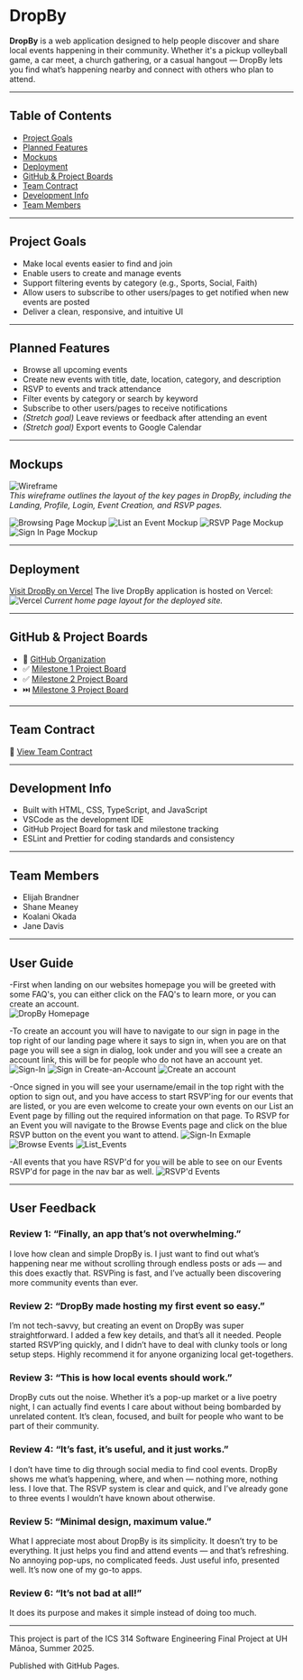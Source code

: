 # DropBy

**DropBy** is a web application designed to help people discover and share local events happening in their community. Whether it's a pickup volleyball game, a car meet, a church gathering, or a casual hangout — DropBy lets you find what’s happening nearby and connect with others who plan to attend.

---

## Table of Contents

- [Project Goals](#project-goals)
- [Planned Features](#planned-features)
- [Mockups](#mockups)
- [Deployment](#deployment)
- [GitHub & Project Boards](#github--project-boards)
- [Team Contract](#team-contract)
- [Development Info](#development-info)
- [Team Members](#team-members)

---

## Project Goals

- Make local events easier to find and join
- Enable users to create and manage events
- Support filtering events by category (e.g., Sports, Social, Faith)
- Allow users to subscribe to other users/pages to get notified when new events are posted
- Deliver a clean, responsive, and intuitive UI

---

## Planned Features

- Browse all upcoming events
- Create new events with title, date, location, category, and description
- RSVP to events and track attendance
- Filter events by category or search by keyword
- Subscribe to other users/pages to receive notifications
- *(Stretch goal)* Leave reviews or feedback after attending an event
- *(Stretch goal)* Export events to Google Calendar

---

## Mockups

![Wireframe](public/wireframe.png)  
*This wireframe outlines the layout of the key pages in DropBy, including the Landing, Profile, Login, Event Creation, and RSVP pages.*

<img src="public/Browsing.png" alt="Browsing Page Mockup">
<img src="public/List_A_Event.png" alt="List an Event Mockup">
<img src="public/RSVP.png" alt="RSVP Page Mockup">
<img src="public/Sign_In.png" alt="Sign In Page Mockup">


---

## Deployment

[Visit DropBy on Vercel](https://teamdropbygithubio-kappa.vercel.app/)
The live DropBy application is hosted on Vercel:  
![Vercel](public/DropBy_LandingPage_Screenshot.jpg)
*Current home page layout for the deployed site.*

---

## GitHub & Project Boards

- 🔗 [GitHub Organization](https://github.com/teamdropby)
- ✅ [Milestone 1 Project Board](https://github.com/orgs/teamdropby/projects/1)
- ✅ [Milestone 2 Project Board](https://github.com/orgs/teamdropby/projects/3)
- ⏭️ [Milestone 3 Project Board](https://github.com/orgs/TeamDropBy/projects/4)

---

## Team Contract

📄 [View Team Contract](docs/team-contract.pdf) 

---

## Development Info

- Built with HTML, CSS, TypeScript, and JavaScript
- VSCode as the development IDE
- GitHub Project Board for task and milestone tracking
- ESLint and Prettier for coding standards and consistency

---

## Team Members

- Elijah Brandner
- Shane Meaney	
- Koalani Okada
- Jane Davis

---

## User Guide

-First when landing on our websites homepage you will be greeted with some FAQ's,
you can either click on the FAQ's to learn more, or you can create an account.  
<img src="public/HomePage.png" alt="DropBy Homepage">


-To create an account you will have to navigate to our sign in page in the top right
of our landing page where it says to sign in, when you are on that page you will see
a sign in dialog, look under and you will see a create an account link, this will be
for people who do not have an account yet.
<img src="public/HomePage-SignIn.jpg" alt="Sign-In">
<img src="public/Sign-In-CreateAnAccount.jpg" alt="Sign in Create-an-Account">
<img src="public/CreateAnAccount.jpg" alt="Create an account">


-Once signed in you will see your username/email in the top right with the option to
sign out, and you have access to start RSVP'ing for our events that are listed, or
you are even welcome to create your own events on our List an Event page by filling out
the required information on that page. To RSVP for an Event you will navigate to the
Browse Events page and click on the blue RSVP button on the event you want to attend.
<img src="public/Signed_In_example.jpg" alt="Sign-In Exmaple">
<img src="public/Browse_Events.jpg" alt="Browse Events">
<img src="public/List_Events.jpg" alt="List_Events">

-All events that you have RSVP'd for you will be able to see on our Events RSVP'd for
page in the nav bar as well.
<img src="public/Events_RSVP'd.jpg" alt="RSVP'd Events">


---

## User Feedback

### Review 1: “Finally, an app that’s not overwhelming.”
I love how clean and simple DropBy is. I just want to find out what’s happening near me without scrolling through endless posts or ads — and this does exactly that. RSVPing is fast, and I’ve actually been discovering more community events than ever.

### Review 2: “DropBy made hosting my first event so easy.”
I’m not tech-savvy, but creating an event on DropBy was super straightforward. I added a few key details, and that’s all it needed. People started RSVP’ing quickly, and I didn’t have to deal with clunky tools or long setup steps. Highly recommend it for anyone organizing local get-togethers.

### Review 3: “This is how local events should work.”
DropBy cuts out the noise. Whether it’s a pop-up market or a live poetry night, I can actually find events I care about without being bombarded by unrelated content. It’s clean, focused, and built for people who want to be part of their community.

### Review 4: “It’s fast, it’s useful, and it just works.”
I don’t have time to dig through social media to find cool events. DropBy shows me what’s happening, where, and when — nothing more, nothing less. I love that. The RSVP system is clear and quick, and I’ve already gone to three events I wouldn’t have known about otherwise.

### Review 5: “Minimal design, maximum value.”
What I appreciate most about DropBy is its simplicity. It doesn’t try to be everything. It just helps you find and attend events — and that’s refreshing. No annoying pop-ups, no complicated feeds. Just useful info, presented well. It’s now one of my go-to apps.

### Review 6: “It’s not bad at all!”
It does its purpose and makes it simple instead of doing too much.


---

This project is part of the ICS 314 Software Engineering Final Project at UH Mānoa, Summer 2025.

Published with GitHub Pages.
